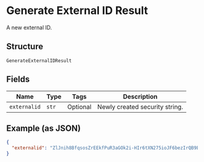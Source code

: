 
# Generate External ID Result

A new external ID.

## Structure

`GenerateExternalIDResult`

## Fields

| Name | Type | Tags | Description |
|  --- | --- | --- | --- |
| `externalid` | `str` | Optional | Newly created security string. |

## Example (as JSON)

```json
{
  "externalid": "ZlJnih8BfqsosZrEEkfPuR3aGOk2i-HIr6tXN275ioJF6bezIrQB9EbzpTRep8J7RmV7QH=="
}
```

